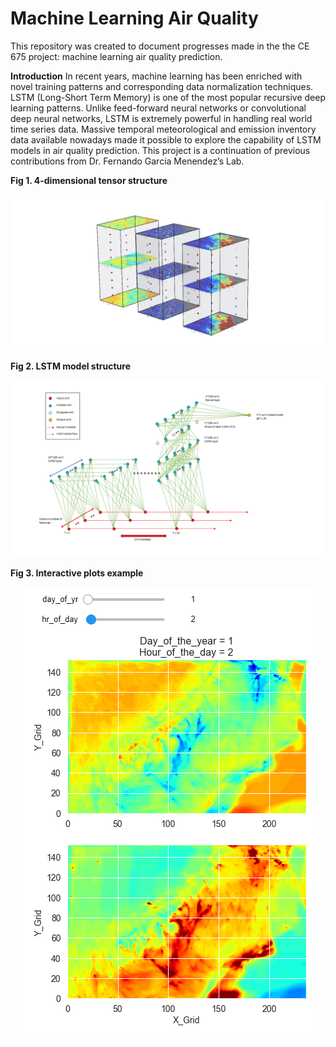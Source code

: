 # Machine Learning Air Quality

This repository was created to document progresses made in the the CE 675 project: machine learning air quality prediction.

**Introduction**
In recent years, machine learning has been enriched with novel training patterns and corresponding data normalization techniques. LSTM (Long-Short Term Memory) is one of the most popular recursive deep learning patterns. Unlike feed-forward neural networks or convolutional deep neural networks, LSTM is extremely powerful in handling real world time series data. Massive temporal meteorological and emission inventory data available nowadays made it possible to explore the capability of LSTM models in air quality prediction. This project is a continuation of previous contributions from Dr. Fernando Garcia Menendez’s Lab.

**Fig 1. 4-dimensional tensor structure**
<p align="center">
  <img src="Images/Model_Structure_1.PNG">
</p>

**Fig 2. LSTM model structure**
<p align="center">
  <img src="Images/Model_Structure_2.png">
</p>

**Fig 3. Interactive plots example**
<p align="center">
  <img src="Images/Widget.png">
</p>
